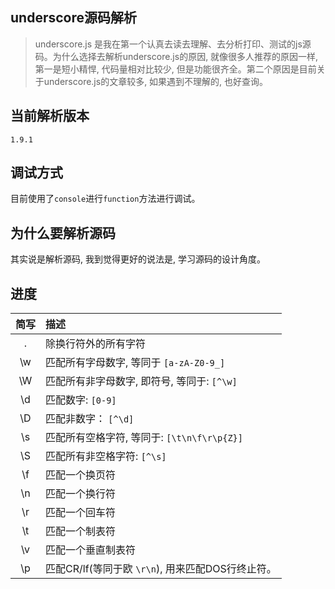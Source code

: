 ## underscore源码解析
> underscore.js 是我在第一个认真去读去理解、去分析打印、测试的js源码。为什么选择去解析underscore.js的原因, 就像很多人推荐的原因一样, 第一是短小精悍, 代码量相对比较少, 但是功能很齐全。第二个原因是目前关于underscore.js的文章较多, 如果遇到不理解的, 也好查询。

## 当前解析版本
`1.9.1`

## 调试方式

目前使用了`console`进行`function`方法进行调试。

## 为什么要解析源码
其实说是解析源码, 我到觉得更好的说法是, 学习源码的设计角度。

## 进度
 简写 | 描述 |
| :----: | :---- |
| . | 除换行符外的所有字符 |
| \w | 匹配所有字母数字, 等同于 `[a-zA-Z0-9_]` |
| \W | 匹配所有非字母数字, 即符号, 等同于: `[^\w]` |
| \d | 匹配数字: `[0-9]` |
| \D | 匹配非数字： `[^\d]` |
| \s | 匹配所有空格字符, 等同于: `[\t\n\f\r\p{Z}]` |
| \S | 匹配所有非空格字符: `[^\s]` |
| \f | 匹配一个换页符 |
| \n | 匹配一个换行符 |
| \r | 匹配一个回车符 |
| \t | 匹配一个制表符 |
| \v | 匹配一个垂直制表符 |
| \p | 匹配CR/lf(等同于欧 `\r\n`), 用来匹配DOS行终止符。 |%
